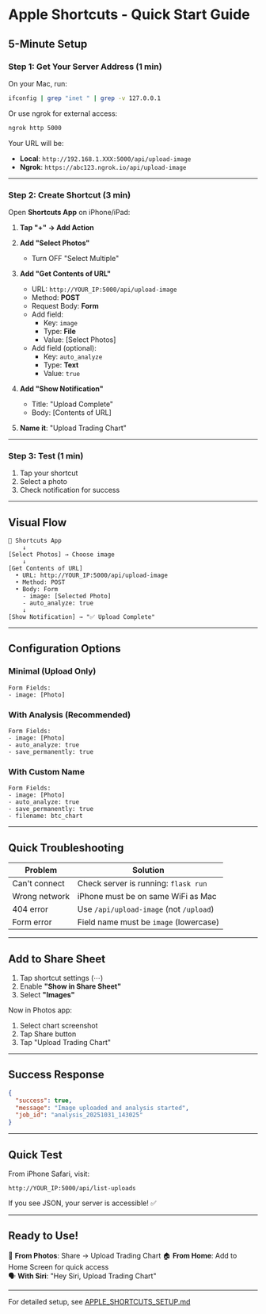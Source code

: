 # Apple Shortcuts - Quick Start Guide

## 5-Minute Setup

### Step 1: Get Your Server Address (1 min)

On your Mac, run:
```bash
ifconfig | grep "inet " | grep -v 127.0.0.1
```

Or use ngrok for external access:
```bash
ngrok http 5000
```

Your URL will be:
- **Local**: `http://192.168.1.XXX:5000/api/upload-image`
- **Ngrok**: `https://abc123.ngrok.io/api/upload-image`

---

### Step 2: Create Shortcut (3 min)

Open **Shortcuts App** on iPhone/iPad:

1. **Tap "+" → Add Action**

2. **Add "Select Photos"**
   - Turn OFF "Select Multiple"

3. **Add "Get Contents of URL"**
   - URL: `http://YOUR_IP:5000/api/upload-image`
   - Method: **POST**
   - Request Body: **Form**
   - Add field:
     - Key: `image`
     - Type: **File**
     - Value: [Select Photos]
   - Add field (optional):
     - Key: `auto_analyze`
     - Type: **Text**
     - Value: `true`

4. **Add "Show Notification"**
   - Title: "Upload Complete"
   - Body: [Contents of URL]

5. **Name it**: "Upload Trading Chart"

---

### Step 3: Test (1 min)

1. Tap your shortcut
2. Select a photo
3. Check notification for success

---

## Visual Flow

```
📱 Shortcuts App
    ↓
[Select Photos] → Choose image
    ↓
[Get Contents of URL]
  • URL: http://YOUR_IP:5000/api/upload-image
  • Method: POST
  • Body: Form
    - image: [Selected Photo]
    - auto_analyze: true
    ↓
[Show Notification] → "✅ Upload Complete"
```

---

## Configuration Options

### Minimal (Upload Only)
```
Form Fields:
- image: [Photo]
```

### With Analysis (Recommended)
```
Form Fields:
- image: [Photo]
- auto_analyze: true
- save_permanently: true
```

### With Custom Name
```
Form Fields:
- image: [Photo]
- auto_analyze: true
- save_permanently: true
- filename: btc_chart
```

---

## Quick Troubleshooting

| Problem | Solution |
|---------|----------|
| Can't connect | Check server is running: `flask run` |
| Wrong network | iPhone must be on same WiFi as Mac |
| 404 error | Use `/api/upload-image` (not `/upload`) |
| Form error | Field name must be `image` (lowercase) |

---

## Add to Share Sheet

1. Tap shortcut settings (⋯)
2. Enable **"Show in Share Sheet"**
3. Select **"Images"**

Now in Photos app:
1. Select chart screenshot
2. Tap Share button
3. Tap "Upload Trading Chart"

---

## Success Response

```json
{
  "success": true,
  "message": "Image uploaded and analysis started",
  "job_id": "analysis_20251031_143025"
}
```

---

## Quick Test

From iPhone Safari, visit:
```
http://YOUR_IP:5000/api/list-uploads
```

If you see JSON, your server is accessible! ✅

---

## Ready to Use!

🎯 **From Photos**: Share → Upload Trading Chart
🏠 **From Home**: Add to Home Screen for quick access  
🗣️ **With Siri**: "Hey Siri, Upload Trading Chart"

---

For detailed setup, see [APPLE_SHORTCUTS_SETUP.md](APPLE_SHORTCUTS_SETUP.md)

